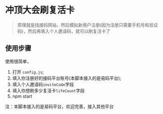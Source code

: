 # 冲顶大会刷复活卡

> 原理就是找接码网站，然后模拟新用户注册(因为注册只需要手机号和验证码)，然后再填入个人邀请码，就可以刷复活卡了

## 使用步骤
使用很简单，
1. 打开 `config.js`;
2. 填入你注册好的接码平台账号(本脚本接入的是易码平台);
3. 填入个人邀请码`inviteCode`字段
4. 填入你想刷多少复活卡`lifeCount`字段
5. npm start

注：本脚本接入的是易码平台，欢迎完善，接入其他平台